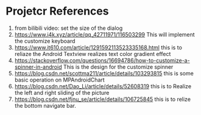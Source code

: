 # Projetcr References
1. from bilibili video: set the size of the dialog
2. https://www.i4k.xyz/article/qq_42711971/116503299 This will implement the customize keyboard
3. https://www.it610.com/article/1291592113523335168.html this is to reliaze the Android Textview realizes text color gradient effect
4. https://stackoverflow.com/questions/16694786/how-to-customize-a-spinner-in-android
    This is the design for the customize spinner
5. https://blog.csdn.net/scottma211/article/details/103293815 this is some basic operation on MPAndroidChart
6. https://blog.csdn.net/Dao_Li/article/details/52608319 this is to Realize the left and right sliding of the picture
7. https://blog.csdn.net/fjnu_se/article/details/106725845 this is to relize the bottom navigate bar.

